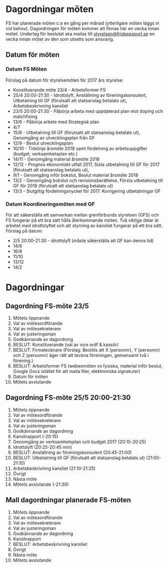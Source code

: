# Dagordningar möten

FS har planerade möten c:a en gång per månad (ytterligare möten läggs in vid behov). Dagordningen för möten kommer att finnas här en vecka innan mötet. Underlag för beslutat ska  mailas till styrelsen@frisbeesport.se en vecka innan mötet av den som utsetts som ansvarig.

## Datum för möten

### Datum FS Möten

Förslag på datum för styrelsemöten för 2017 års styrelse:
* Konstituerande möte 23/4 - Arbetsformer FS
* 25/4 20:00-21:30 - Idrottslyft, Anställning av föreningskonsulent, Utbetalning till GF (förutsatt att statsanslag betalats ut), Arbetsbeskrivning kansliet
* 23/5 20:00-21:30 - Påbörja arbeta med uppdaterad plan mot doping och matchfixing
* 13/6 - Påbörja arbete med Strategisk plan
* 4/7
* 15/8 - Utbetalning till GF (förutsatt att statsanslag betalats ut), Genomgång av utvecklingsplan från GF
* 12/9 - Beslut utvecklingsplan
* 10/10 - Tidslinje årsmöte 2018 samt fördelning av arbetsuppgifter (budget, verksamhetsplan etc.)
* 14/11 - Genomgång material årsmöte 2018
* 12/12 - Prognos ekonomiskt utfall 2017, Sista utbetalning till GF för 2017 (förutsatt att statsanslag betalats ut), 
* 9/1 - Genomgång inför bokslut, Beslut material årsmöte 2018
* 13/2 - Genomgång bokslut och revisionsberättelse, Första utbetalning till GF för 2018 (förutsatt att statsanslag betalats ut)
* 13/3 - Slutgiltig fördelningsnyckel för 2017. Korrigering utbetalningar GF

### Datum Koordineringsmöten med GF

För att säkerställa att samverkan mellan grenförbunds styrelsen (GFS) och FS fungerar på ett bra sätt hålls återkommande möten. Två viktiga delar är arbetet med idrottslyftet och att styrning av kansliet fungerar på ett bra sätt. Förslag på datum:

* 2/5 20:00-21:30 - idrottslyft (måste säkerställa att GF kan denna tid)
* 14/6
* 16/8
* 11/10
* 13/12
* 14/2

# Dagordningar

## Dagordning FS-möte 23/5

1. Mötets öppnande
1. Val av mötesordförande
1. Val av mötesekreterare
1. Val av justeringsman
1. Godkännande av dagordning
1. BESLUT: Konstituerande (val av vice ordf & kassör)
1. BESLUT: Firmatecknare (Förslag: Beslöts att X (personnr), Y (personnr) och Z (personnr) äger rätt att teckna föreningen, gemensamt två i förening.)
1. BESLUT: Arbetsformer FS (webexmöten vs fysiska, material inför beslut, Google Docs istället för att maila filer, elektroniska signaturer)
1. Datum för möten
1. Mötets avslutande


## Dagordning FS-möte 25/5 20:00-21:30

1. Mötets öppnande
1. Val av mötesordförande
1. Val av mötesekreterare
1. Val av justeringsman
1. Godkännande av dagordning
1. Kanslirapport (-20:15)
1. Genomgång av verksamhetsplan och budget 2017 (20:15-20:25)
1. Idrottslyft (20:25-20:45 min)
1. BESLUT: Anställning av föreningskonsulent (20:45-21:00)
1. BESLUT: Utbetalning till GF (förutsatt att statsanslag betalats ut) (21:00-21:10)
1. Arbetsbeskrivning kansliet (21:10-21:25)
1. Övrigt
1. Nästa möte
1. Mötets avslutande (-21:30)


## Mall dagordningar planerade FS-möten

1. Mötets öppnande
1. Val av mötesordförande
1. Val av mötesekreterare
1. Val av justeringsman
1. Godkännande av dagordning
1. Kanslirapport
1. BESLUT: Arbetsbeskrivning kansliet
1. Övrigt
1. Nästa möte
1. Mötets avslutande




